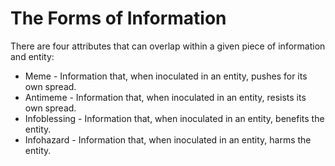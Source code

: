 # The Forms of Information

There are four attributes that can overlap within a given piece of information and entity:
- Meme - Information that, when inoculated in an entity, pushes for its own spread.
- Antimeme - Information that, when inoculated in an entity, resists its own spread.
- Infoblessing - Information that, when inoculated in an entity, benefits the entity.
- Infohazard - Information that, when inoculated in an entity, harms the entity. 

